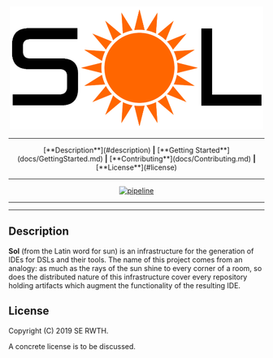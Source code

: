 <div align="center">
    <img src="docs/media/images/logo.png" width="500"/>
</div>

<hr/>

<div align="center">
    [**Description**](#description) <b>|</b>
    [**Getting Started**](docs/GettingStarted.md) <b>|</b>
    [**Contributing**](docs/Contributing.md) <b>|</b>
    [**License**](#license)
</div>

<hr/>

<div align="center">
    <a href="https://git.rwth-aachen.de/monticore/EmbeddedMontiArc/utilities/Sol/commits/master">
        <img alt="pipeline" src="https://git.rwth-aachen.de/monticore/EmbeddedMontiArc/utilities/Sol/badges/master/pipeline.svg?style=flat-square"/>
    </a>
</div>

<hr/>
<hr/>

## Description
**Sol** (from the Latin word for sun) is an infrastructure for the generation of IDEs for DSLs and their tools. The name
of this project comes from an analogy: as much as the rays of the sun shine to every corner of a room, so does the
distributed nature of this infrastructure cover every repository holding artifacts which augment the functionality of
the resulting IDE.

## License
Copyright (C) 2019 SE RWTH.

A concrete license is to be discussed.